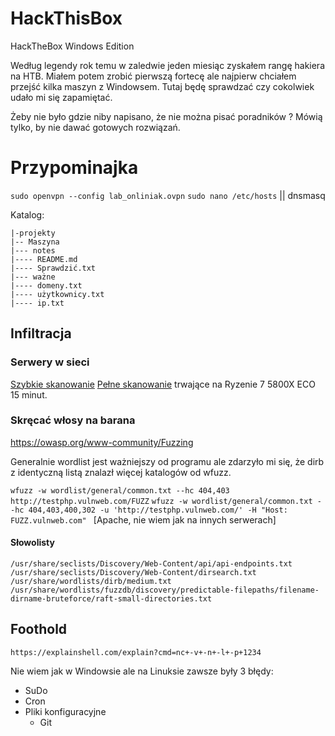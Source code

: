 # HackThisBox
HackTheBox Windows Edition

Według legendy rok temu w zaledwie jeden miesiąc zyskałem rangę hakiera na HTB. 
Miałem potem zrobić pierwszą fortecę ale najpierw chciałem przejść kilka maszyn z Windowsem. 
Tutaj będę sprawdzać czy cokolwiek udało mi się zapamiętać.

Żeby nie było gdzie niby napisano, że nie można pisać poradników ? 
Mówią tylko, by nie dawać gotowych rozwiązań.

# Przypominajka

```sudo openvpn --config lab_onliniak.ovpn```
```sudo nano /etc/hosts``` || dnsmasq

Katalog:
```
|-projekty
|-- Maszyna
|--- notes
|---- README.md
|---- Sprawdzić.txt
|--- ważne
|---- domeny.txt
|---- użytkownicy.txt
|---- ip.txt
```

## Infiltracja

### Serwery w sieci

[Szybkie skanowanie](https://explainshell.com/explain?cmd=nmap+-sT)
[Pełne skanowanie](https://explainshell.com/explain?cmd=nmap+-p-+-sC+-A) trwające na Ryzenie 7 5800X ECO 15 minut.

### Skręcać włosy na barana

https://owasp.org/www-community/Fuzzing

Generalnie wordlist jest ważniejszy od programu ale zdarzyło mi się, że dirb z identyczną listą znalazł więcej katalogów od wfuzz.

```wfuzz -w wordlist/general/common.txt --hc 404,403 http://testphp.vulnweb.com/FUZZ```
```wfuzz -w wordlist/general/common.txt --hc 404,403,400,302 -u 'http://testphp.vulnweb.com/' -H "Host: FUZZ.vulnweb.com" ``` [Apache, nie wiem jak na innych serwerach]

#### Słowolisty

```
/usr/share/seclists/Discovery/Web-Content/api/api-endpoints.txt
/usr/share/seclists/Discovery/Web-Content/dirsearch.txt
/usr/share/wordlists/dirb/medium.txt
/usr/share/wordlists/fuzzdb/discovery/predictable-filepaths/filename-dirname-bruteforce/raft-small-directories.txt
```

## Foothold

```https://explainshell.com/explain?cmd=nc+-v+-n+-l+-p+1234```

Nie wiem jak w Windowsie ale na Linuksie zawsze były 3 błędy:

- SuDo
- Cron
- Pliki konfiguracyjne
  - Git
